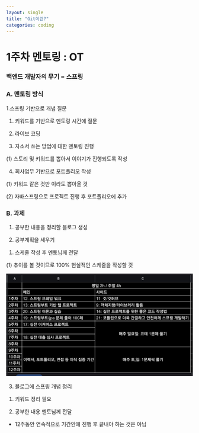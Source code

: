 ```yaml
---
layout: single
title: "Git이란?"
categories: coding
---
```


# 1주차 멘토링 : OT

### 백엔드 개발자의 무기 = 스프링

### A. 멘토링 방식

1.스프링 기반으로 개념 질문

1) 키워드를 기반으로 멘토링 시간에 질문

2) 라이브 코딩

3) 자소서 쓰는 방법에 대한 멘토링 진행

(1) 스토리 및 키워드를 뽑아서 이야기가 진행되도록 작성

4) 회사업무 기반으로 포트폴리오 작성

(1) 키워드 같은 것만 이라도 뽑아올 것

(2) 자바스프링으로 프로젝트 진행 후 포트폴리오에 추가

### B. 과제

1. 공부한 내용을 정리할 블로그 생성

2. 공부계획을 세우기

1) 스케줄 작성 후 멘토님께 전달

(1) 추이를 볼 것이므로 100% 현실적인 스케줄을 작성할 것

![alt text](image.png)

3. 블로그에 스프링 개념 정리

1) 키워드 정리 필요

2) 공부한 내용 멘토님께 전달

- 12주동안 연속적으로 기간안에 진행 후 끝내야 하는 것은 아님